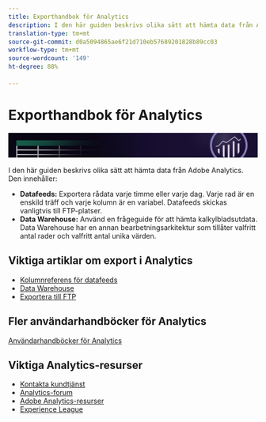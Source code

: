 ```yaml
---
title: Exporthandbok för Analytics
description: I den här guiden beskrivs olika sätt att hämta data från Adobe Analytics med dataflöden och Data warehouse.
translation-type: tm+mt
source-git-commit: d0a5094865ae6f21d710eb57689201828b89cc03
workflow-type: tm+mt
source-wordcount: '149'
ht-degree: 88%

---
```



# Exporthandbok för Analytics

![Banderoll](../../assets/doc_banner_export.png)

I den här guiden beskrivs olika sätt att hämta data från Adobe Analytics. Den innehåller:

* **Datafeeds:** Exportera rådata varje timme eller varje dag. Varje rad är en enskild träff och varje kolumn är en variabel. Datafeeds skickas vanligtvis till FTP-platser.
* **Data Warehouse:** Använd en frågeguide för att hämta kalkylbladsutdata. Data Warehouse har en annan bearbetningsarkitektur som tillåter valfritt antal rader och valfritt antal unika värden.

## Viktiga artiklar om export i Analytics

* [Kolumnreferens för datafeeds](/help/export/analytics-data-feed/c-df-contents/datafeeds-reference.md)
* [Data Warehouse](data-warehouse/data-warehouse.md)
* [Exportera till FTP](ftp-and-sftp/ftp-overview.md)

## Fler användarhandböcker för Analytics

[Användarhandböcker för Analytics](/help/landing/home.md)

## Viktiga Analytics-resurser

* [Kontakta kundtjänst](https://helpx.adobe.com/se/contact/enterprise-support.ec.html)
* [Analytics-forum](https://forums.adobe.com/community/experience-cloud/analytics-cloud/analytics)
* [Adobe Analytics-resurser](https://forums.adobe.com/message/10660755)
* [Experience League](https://landing.adobe.com/experience-league/)

